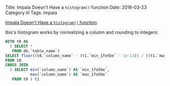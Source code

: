 Title: Impala Doesn't Have a `histogram()` function
Date: 2016-03-23
Category til
Tags: impala

[Impala Doesn't Have a `histogram()` function](https://groups.google.com/a/cloudera.org/d/msg/impala-user/O8u5JFfKJPk/V0ZR1muNBAAJ).

Ibis's histogram works by normalizing a column and rounding to integers:

```sql
WITH t0 AS
  ( SELECT *
   FROM db.`table_name`)
SELECT floor((t0.`column_name` - (t1.`min_1fe5be` - 1e-13)) / ((t1.`max_1fe5be` - (t1.`min_1fe5be` - 1e-13)) / (NUM_BINS - 1))) AS `tmp`
FROM t0
CROSS JOIN
  ( SELECT min(`column_name`) AS `min_1fe5be`,
           max(`column_name`) AS `max_1fe5be`
   FROM t0 ) t1
   ```